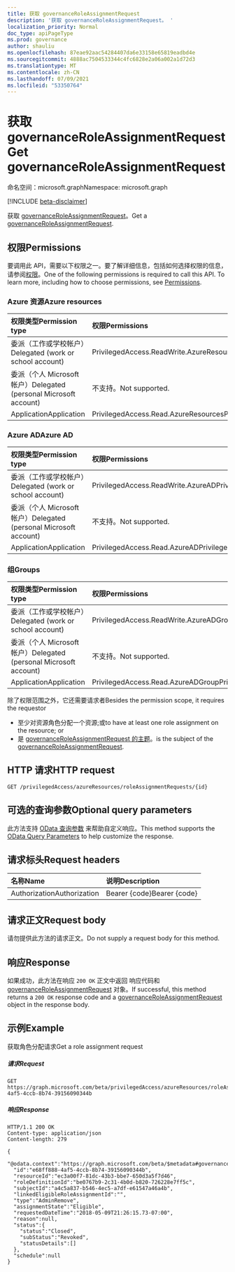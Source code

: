 ```yaml
---
title: 获取 governanceRoleAssignmentRequest
description: '获取 governanceRoleAssignmentRequest。 '
localization_priority: Normal
doc_type: apiPageType
ms.prod: governance
author: shauliu
ms.openlocfilehash: 87eae92aac54284407da6e33158e65819eadbd4e
ms.sourcegitcommit: 4888ac7504533344c4fc6828e2a06a002a1d72d3
ms.translationtype: MT
ms.contentlocale: zh-CN
ms.lasthandoff: 07/09/2021
ms.locfileid: "53350764"
---
```

# <a name="get-governanceroleassignmentrequest"></a><span data-ttu-id="c4da3-103">获取 governanceRoleAssignmentRequest</span><span class="sxs-lookup"><span data-stu-id="c4da3-103">Get governanceRoleAssignmentRequest</span></span>

<span data-ttu-id="c4da3-104">命名空间：microsoft.graph</span><span class="sxs-lookup"><span data-stu-id="c4da3-104">Namespace: microsoft.graph</span></span>

[!INCLUDE [beta-disclaimer](../../includes/beta-disclaimer.md)]

<span data-ttu-id="c4da3-105">获取 [governanceRoleAssignmentRequest](../resources/governanceroleassignmentrequest.md)。</span><span class="sxs-lookup"><span data-stu-id="c4da3-105">Get a [governanceRoleAssignmentRequest](../resources/governanceroleassignmentrequest.md).</span></span> 

## <a name="permissions"></a><span data-ttu-id="c4da3-106">权限</span><span class="sxs-lookup"><span data-stu-id="c4da3-106">Permissions</span></span>
<span data-ttu-id="c4da3-p101">要调用此 API，需要以下权限之一。要了解详细信息，包括如何选择权限的信息，请参阅[权限](/graph/permissions-reference#privileged-access-permissions)。</span><span class="sxs-lookup"><span data-stu-id="c4da3-p101">One of the following permissions is required to call this API. To learn more, including how to choose permissions, see [Permissions](/graph/permissions-reference#privileged-access-permissions).</span></span>

### <a name="azure-resources"></a><span data-ttu-id="c4da3-109">Azure 资源</span><span class="sxs-lookup"><span data-stu-id="c4da3-109">Azure resources</span></span>

| <span data-ttu-id="c4da3-110">权限类型</span><span class="sxs-lookup"><span data-stu-id="c4da3-110">Permission type</span></span> | <span data-ttu-id="c4da3-111">权限</span><span class="sxs-lookup"><span data-stu-id="c4da3-111">Permissions</span></span> |
|:--------------- |:----------- |
| <span data-ttu-id="c4da3-112">委派（工作或学校帐户）</span><span class="sxs-lookup"><span data-stu-id="c4da3-112">Delegated (work or school account)</span></span> | <span data-ttu-id="c4da3-113">PrivilegedAccess.ReadWrite.AzureResources</span><span class="sxs-lookup"><span data-stu-id="c4da3-113">PrivilegedAccess.ReadWrite.AzureResources</span></span> |
| <span data-ttu-id="c4da3-114">委派（个人 Microsoft 帐户）</span><span class="sxs-lookup"><span data-stu-id="c4da3-114">Delegated (personal Microsoft account)</span></span> | <span data-ttu-id="c4da3-115">不支持。</span><span class="sxs-lookup"><span data-stu-id="c4da3-115">Not supported.</span></span> |
| <span data-ttu-id="c4da3-116">Application</span><span class="sxs-lookup"><span data-stu-id="c4da3-116">Application</span></span> | <span data-ttu-id="c4da3-117">PrivilegedAccess.Read.AzureResources</span><span class="sxs-lookup"><span data-stu-id="c4da3-117">PrivilegedAccess.Read.AzureResources</span></span> |

### <a name="azure-ad"></a><span data-ttu-id="c4da3-118">Azure AD</span><span class="sxs-lookup"><span data-stu-id="c4da3-118">Azure AD</span></span>

| <span data-ttu-id="c4da3-119">权限类型</span><span class="sxs-lookup"><span data-stu-id="c4da3-119">Permission type</span></span> | <span data-ttu-id="c4da3-120">权限</span><span class="sxs-lookup"><span data-stu-id="c4da3-120">Permissions</span></span> |
|:--------------- |:----------- |
| <span data-ttu-id="c4da3-121">委派（工作或学校帐户）</span><span class="sxs-lookup"><span data-stu-id="c4da3-121">Delegated (work or school account)</span></span> | <span data-ttu-id="c4da3-122">PrivilegedAccess.ReadWrite.AzureAD</span><span class="sxs-lookup"><span data-stu-id="c4da3-122">PrivilegedAccess.ReadWrite.AzureAD</span></span> |
| <span data-ttu-id="c4da3-123">委派（个人 Microsoft 帐户）</span><span class="sxs-lookup"><span data-stu-id="c4da3-123">Delegated (personal Microsoft account)</span></span> | <span data-ttu-id="c4da3-124">不支持。</span><span class="sxs-lookup"><span data-stu-id="c4da3-124">Not supported.</span></span> |
| <span data-ttu-id="c4da3-125">Application</span><span class="sxs-lookup"><span data-stu-id="c4da3-125">Application</span></span> | <span data-ttu-id="c4da3-126">PrivilegedAccess.Read.AzureAD</span><span class="sxs-lookup"><span data-stu-id="c4da3-126">PrivilegedAccess.Read.AzureAD</span></span> |

### <a name="groups"></a><span data-ttu-id="c4da3-127">组</span><span class="sxs-lookup"><span data-stu-id="c4da3-127">Groups</span></span>

|<span data-ttu-id="c4da3-128">权限类型</span><span class="sxs-lookup"><span data-stu-id="c4da3-128">Permission type</span></span> | <span data-ttu-id="c4da3-129">权限</span><span class="sxs-lookup"><span data-stu-id="c4da3-129">Permissions</span></span> |
|:-------------- |:----------- |
| <span data-ttu-id="c4da3-130">委派（工作或学校帐户）</span><span class="sxs-lookup"><span data-stu-id="c4da3-130">Delegated (work or school account)</span></span> | <span data-ttu-id="c4da3-131">PrivilegedAccess.ReadWrite.AzureADGroup</span><span class="sxs-lookup"><span data-stu-id="c4da3-131">PrivilegedAccess.ReadWrite.AzureADGroup</span></span> |
| <span data-ttu-id="c4da3-132">委派（个人 Microsoft 帐户）</span><span class="sxs-lookup"><span data-stu-id="c4da3-132">Delegated (personal Microsoft account)</span></span> | <span data-ttu-id="c4da3-133">不支持。</span><span class="sxs-lookup"><span data-stu-id="c4da3-133">Not supported.</span></span> |
| <span data-ttu-id="c4da3-134">Application</span><span class="sxs-lookup"><span data-stu-id="c4da3-134">Application</span></span> | <span data-ttu-id="c4da3-135">PrivilegedAccess.Read.AzureADGroup</span><span class="sxs-lookup"><span data-stu-id="c4da3-135">PrivilegedAccess.Read.AzureADGroup</span></span> |

<span data-ttu-id="c4da3-136">除了权限范围之外，它还需要请求者</span><span class="sxs-lookup"><span data-stu-id="c4da3-136">Besides the permission scope, it requires the requestor</span></span> 
*   <span data-ttu-id="c4da3-137">至少对资源角色分配一个资源;或</span><span class="sxs-lookup"><span data-stu-id="c4da3-137">to have at least one role assignment on the resource; or</span></span>
*   <span data-ttu-id="c4da3-138">是 [governanceRoleAssignmentRequest 的主题](../resources/governanceroleassignmentrequest.md)。</span><span class="sxs-lookup"><span data-stu-id="c4da3-138">is the subject of the [governanceRoleAssignmentRequest](../resources/governanceroleassignmentrequest.md).</span></span>

## <a name="http-request"></a><span data-ttu-id="c4da3-139">HTTP 请求</span><span class="sxs-lookup"><span data-stu-id="c4da3-139">HTTP request</span></span>
<!-- { "blockType": "ignored" } -->
```http
GET /privilegedAccess/azureResources/roleAssignmentRequests/{id}
```
## <a name="optional-query-parameters"></a><span data-ttu-id="c4da3-140">可选的查询参数</span><span class="sxs-lookup"><span data-stu-id="c4da3-140">Optional query parameters</span></span>
<span data-ttu-id="c4da3-141">此方法支持 [OData 查询参数](/graph/query-parameters) 来帮助自定义响应。</span><span class="sxs-lookup"><span data-stu-id="c4da3-141">This method supports the [OData Query Parameters](/graph/query-parameters) to help customize the response.</span></span>

## <a name="request-headers"></a><span data-ttu-id="c4da3-142">请求标头</span><span class="sxs-lookup"><span data-stu-id="c4da3-142">Request headers</span></span>
| <span data-ttu-id="c4da3-143">名称</span><span class="sxs-lookup"><span data-stu-id="c4da3-143">Name</span></span>      |<span data-ttu-id="c4da3-144">说明</span><span class="sxs-lookup"><span data-stu-id="c4da3-144">Description</span></span>|
|:----------|:----------|
| <span data-ttu-id="c4da3-145">Authorization</span><span class="sxs-lookup"><span data-stu-id="c4da3-145">Authorization</span></span>  | <span data-ttu-id="c4da3-146">Bearer {code}</span><span class="sxs-lookup"><span data-stu-id="c4da3-146">Bearer {code}</span></span>|

## <a name="request-body"></a><span data-ttu-id="c4da3-147">请求正文</span><span class="sxs-lookup"><span data-stu-id="c4da3-147">Request body</span></span>
<span data-ttu-id="c4da3-148">请勿提供此方法的请求正文。</span><span class="sxs-lookup"><span data-stu-id="c4da3-148">Do not supply a request body for this method.</span></span>

## <a name="response"></a><span data-ttu-id="c4da3-149">响应</span><span class="sxs-lookup"><span data-stu-id="c4da3-149">Response</span></span>
<span data-ttu-id="c4da3-150">如果成功，此方法在响应 `200 OK` 正文中返回 响应代码和 [governanceRoleAssignmentRequest](../resources/governanceroleassignmentrequest.md) 对象。</span><span class="sxs-lookup"><span data-stu-id="c4da3-150">If successful, this method returns a `200 OK` response code and a [governanceRoleAssignmentRequest](../resources/governanceroleassignmentrequest.md) object in the response body.</span></span>

## <a name="example"></a><span data-ttu-id="c4da3-151">示例</span><span class="sxs-lookup"><span data-stu-id="c4da3-151">Example</span></span>
<span data-ttu-id="c4da3-152">获取角色分配请求</span><span class="sxs-lookup"><span data-stu-id="c4da3-152">Get a role assignment request</span></span>
<!-- {
  "blockType": "request",
  "name": "get_governanceroleassignmentrequest"
}-->
##### <a name="request"></a><span data-ttu-id="c4da3-153">请求</span><span class="sxs-lookup"><span data-stu-id="c4da3-153">Request</span></span>

```http
GET https://graph.microsoft.com/beta/privilegedAccess/azureResources/roleAssignmentRequests/e68ff888-4af5-4ccb-8b74-39156090344b
```
##### <a name="response"></a><span data-ttu-id="c4da3-154">响应</span><span class="sxs-lookup"><span data-stu-id="c4da3-154">Response</span></span>
<!-- {
  "blockType": "response",
  "truncated": true,
  "@odata.type": "microsoft.graph.governanceRoleAssignmentRequest"
} -->
```http
HTTP/1.1 200 OK
Content-type: application/json
Content-length: 279

{
  "@odata.context":"https://graph.microsoft.com/beta/$metadata#governanceRoleAssignmentRequests/$entity",
  "id":"e68ff888-4af5-4ccb-8b74-39156090344b",
  "resourceId":"ec3a00f7-81dc-43b3-bbe7-650d3a5f7d46",
  "roleDefinitionId":"be0767b9-2c31-4b0d-b820-726228e7ff5c",
  "subjectId":"a4c5a837-b546-4ec5-a7df-e61547a46a4b",
  "linkedEligibleRoleAssignmentId":"",
  "type":"AdminRemove",
  "assignmentState":"Eligible",
  "requestedDateTime":"2018-05-09T21:26:15.73-07:00",
  "reason":null,
  "status":{
    "status":"Closed",
    "subStatus":"Revoked",
    "statusDetails":[]
  },
  "schedule":null
}
```


<!-- uuid: 8fcb5dbc-d5aa-4681-8e31-b001d5168d79
2015-10-25 14:57:30 UTC -->
<!--
{
  "type": "#page.annotation",
  "description": "Get governanceRoleAssignmentRequest",
  "keywords": "",
  "section": "documentation",
  "tocPath": "",
  "suppressions": []
}
-->



